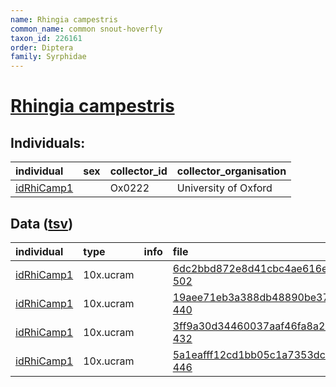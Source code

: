 ```yaml
---
name: Rhingia campestris
common_name: common snout-hoverfly
taxon_id: 226161
order: Diptera
family: Syrphidae
---
```


# [Rhingia campestris](https://www.ebi.ac.uk/ena/data/taxonomy/v1/taxon/tax-id/226161)

## Individuals:

| individual | sex | collector_id | collector_organisation |
| :--------- | :-: | :----------- | :--------------------- |
| [idRhiCamp1](idRhiCamp1.md) |  | Ox0222 | University of Oxford |

## Data ([tsv](Rhingia_campestris_data.tsv))

| individual | type | info | file |
| :--------- | :--- | :--- | :--- |
| [idRhiCamp1](idRhiCamp1.md) | 10x.ucram |  | [6dc2bbd872e8d41cbc4ae616ec35f63d-502](https://darwin.cog.sanger.ac.uk/insects/Rhingia_campestris/idRhiCamp1/genomic_data/10x/32979_5%231.cram) |
| [idRhiCamp1](idRhiCamp1.md) | 10x.ucram |  | [19aee71eb3a388db48890be37ea5b67f-440](https://darwin.cog.sanger.ac.uk/insects/Rhingia_campestris/idRhiCamp1/genomic_data/10x/32979_5%232.cram) |
| [idRhiCamp1](idRhiCamp1.md) | 10x.ucram |  | [3ff9a30d34460037aaf46fa8a2bc13d5-432](https://darwin.cog.sanger.ac.uk/insects/Rhingia_campestris/idRhiCamp1/genomic_data/10x/32979_5%233.cram) |
| [idRhiCamp1](idRhiCamp1.md) | 10x.ucram |  | [5a1eafff12cd1bb05c1a7353dc439e35-446](https://darwin.cog.sanger.ac.uk/insects/Rhingia_campestris/idRhiCamp1/genomic_data/10x/32979_5%234.cram) |
